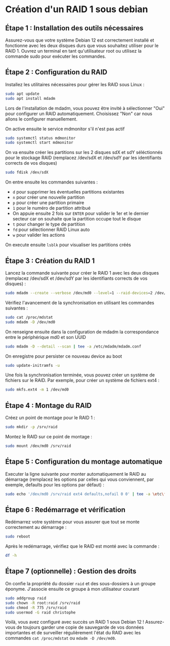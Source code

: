 # Création d'un RAID 1 sous debian

## Étape 1 : Installation des outils nécessaires

Assurez-vous que votre système Debian 12 est correctement installé et fonctionne avec les deux disques durs que vous souhaitez utiliser pour le RAID 1.
Ouvrez un terminal en tant qu'utilisateur root ou utilisez la commande sudo pour exécuter les commandes.

## Étape 2 : Configuration du RAID

Installez les utilitaires nécessaires pour gérer les RAID sous Linux :

```bash
sudo apt update
sudo apt install mdadm
```

Lors de l'installation de mdadm, vous pouvez être invité à sélectionner "Oui" pour configurer un RAID automatiquement. Choisissez "Non" car nous allons le configurer manuellement.

On active ensuite le service mdmonitor s'il n'est pas actif
```bash
sudo systemctl status mdmonitor
sudo systemctl start mdmonitor
```

On va ensuite créer les partitions sur les 2 disques sdX et sdY séléctionnés pour le stockage RAID (remplacez /dev/sdX et /dev/sdY par les identifiants corrects de vos disques)
```bash
sudo fdisk /dev/sdX
```

On entre ensuite les commandes suivantes :
- `d` pour supprimer les éventuelles partitions existantes
- `n` pour créer une nouvelle partition
- `p` pour créer une partition primaire
- `1` pour le numéro de partition attribué
- On appuie ensuite 2 fois sur `ENTER` pour valider le 1er et le dernier secteur car on souhaite que la partition occupe tout le disque
- `t` pour changer le type de partition
- `fd` pour sélectionner RAID Linux auto
- `w` pour valider les actions

On execute ensuite `lsblk` pour visualiser les partitions créés

## Étape 3 : Création du RAID 1

Lancez la commande suivante pour créer le RAID 1 avec les deux disques (remplacez /dev/sdX et /dev/sdY par les identifiants corrects de vos disques) :

```bash
sudo mdadm --create --verbose /dev/md0 --level=1 --raid-devices=2 /dev/sdX1 /dev/sdY1
```

Vérifiez l'avancement de la synchronisation en utilisant les commandes suivantes :

```bash
sudo cat /proc/mdstat
sudo mdadm -D /dev/md0
```

On renseigne ensuite dans la configuration de mdadm la correspondance entre le périphérique md0 et son UUID

```bash
sudo mdadm -D --detail --scan | tee -a /etc/mdadm/mdadm.conf
```

On enregistre pour persister ce nouveau device au boot
```bash
sudo update-initramfs -u
```

Une fois la synchronisation terminée, vous pouvez créer un système de fichiers sur le RAID. Par exemple, pour créer un système de fichiers ext4 :

```bash
sudo mkfs.ext4 -m 1 /dev/md0
```

## Étape 4 : Montage du RAID

Créez un point de montage pour le RAID 1 :

```bash
sudo mkdir -p /srv/raid
```

Montez le RAID sur ce point de montage :
```bash
sudo mount /dev/md0 /srv/raid
```

## Étape 5 : Configuration du montage automatique

Executer la ligne suivante pour monter automatiquement le RAID au démarrage (remplacez les options par celles qui vous conviennent, par exemple, defaults pour les options par défaut) :
```bash
sudo echo '/dev/md0 /srv/raid ext4 defaults,nofail 0 0' | tee -a \etc\fstab
```

## Étape 6 : Redémarrage et vérification

Redémarrez votre système pour vous assurer que tout se monte correctement au démarrage :
```bash
sudo reboot
```

Après le redémarrage, vérifiez que le RAID est monté avec la commande :
```bash
df -h
```

## Étape 7 (optionnelle) : Gestion des droits

On confie la propriété du dossier `raid` et des sous-dossiers à un groupe éponyme. J'associe ensuite ce groupe à mon utilisateur courant

```bash
sudo addgroup raid
sudo chown -R root:raid /srv/raid
sudo chmod -R 775 /srv/raid
sudo usermod -G raid christophe
```

Voilà, vous avez configuré avec succès un RAID 1 sous Debian 12 ! Assurez-vous de toujours garder une copie de sauvegarde de vos données importantes et de surveiller régulièrement l'état du RAID avec les commandes `cat /proc/mdstat` ou `mdadm -D /dev/md0`.